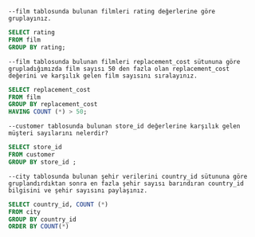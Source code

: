 `--film tablosunda bulunan filmleri rating değerlerine göre gruplayınız.`

```SQL
SELECT rating 
FROM film
GROUP BY rating;
```

`--film tablosunda bulunan filmleri replacement_cost sütununa göre grupladığımızda film sayısı 50 den fazla olan replacement_cost değerini ve karşılık gelen film sayısını sıralayınız.`

```SQL
SELECT replacement_cost 
FROM film 
GROUP BY replacement_cost
HAVING COUNT (*) > 50;
```

`--customer tablosunda bulunan store_id değerlerine karşılık gelen müşteri sayılarını nelerdir?`

```SQL
SELECT store_id 
FROM customer
GROUP BY store_id ;
```

`--city tablosunda bulunan şehir verilerini country_id sütununa göre gruplandırdıktan sonra en fazla şehir sayısı barındıran country_id bilgisini ve şehir sayısını paylaşınız.`

```SQL
SELECT country_id, COUNT (*) 
FROM city 
GROUP BY country_id 
ORDER BY COUNT(*)
```
